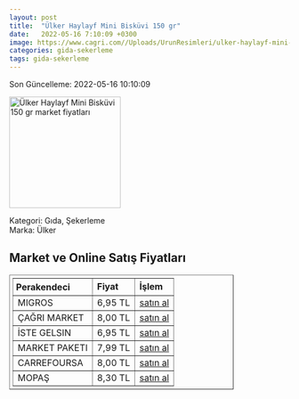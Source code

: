 ```yaml
---
layout: post
title:  "Ülker Haylayf Mini Bisküvi 150 gr"
date:   2022-05-16 7:10:09 +0300
image: https://www.cagri.com//Uploads/UrunResimleri/ulker-haylayf-mini-biskuvi-150-gr-2-2ba1.jpg
categories: gida-sekerleme
tags: gida-sekerleme
---
```


Son Güncelleme: 2022-05-16 10:10:09

<img src="https://www.cagri.com//Uploads/UrunResimleri/ulker-haylayf-mini-biskuvi-150-gr-2-2ba1.jpg" width="200" alt="Ülker Haylayf Mini Bisküvi 150 gr market fiyatları" />

Kategori: Gıda, Şekerleme
<br />
Marka: Ülker

<h2>Market ve Online Satış Fiyatları</h2>

<table border="1" style="padding: 5px;width:80%;">
  <tr>
    <td style="padding: 5px;"><strong>Perakendeci</strong></td>
    <td><strong>Fiyat</strong></td>
    <td><strong>İşlem</strong></td>
  </tr>
  <tr>
              <td title="Migros">MIGROS</td>
              <td>6,95 TL</td>
              <td><a title="Migros" target="_blank" href="https://www.migros.com.tr/ulker-haylayf-sekerli-mini-biskuvi-150-g-p-6af883">satın al</a></td>
            </tr><tr>
              <td title="Çağrı Market">ÇAĞRI MARKET</td>
              <td>8,00 TL</td>
              <td><a title="Çağrı Market" target="_blank" href="https://www.cagri.com/ulker-haylayf-mini-biskuvi-150-gr-20841">satın al</a></td>
            </tr><tr>
              <td title="İste Gelsin">İSTE GELSIN</td>
              <td>6,95 TL</td>
              <td><a title="İste Gelsin" target="_blank" href="https://www.istegelsin.com/urun/ulker-haylayf-mini-biskuvi-150-gr_PAM1063-AD">satın al</a></td>
            </tr><tr>
              <td title="Market Paketi">MARKET PAKETI</td>
              <td>7,99 TL</td>
              <td><a title="Market Paketi" target="_blank" href="https://www.marketpaketi.com.tr/ulker-haylayf-mini-sekerli-biskuvi-150-gr-p-553427">satın al</a></td>
            </tr><tr>
              <td title="CarrefourSA">CARREFOURSA</td>
              <td>8,00 TL</td>
              <td><a title="CarrefourSA" target="_blank" href="https://www.carrefoursa.com/haylayf-mini-biskuvi-150-g-x-12-p-30346631">satın al</a></td>
            </tr><tr>
              <td title="Mopaş">MOPAŞ</td>
              <td>8,30 TL</td>
              <td><a title="Mopaş" target="_blank" href="https://www.mopas.com.tr/ulker-haylayf-mini-biskuvi-150-gr/p/859389">satın al</a></td>
            </tr>
</table>
